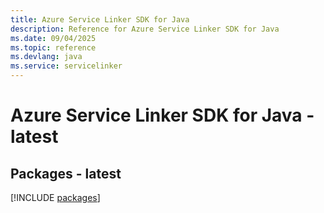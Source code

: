```yaml
---
title: Azure Service Linker SDK for Java
description: Reference for Azure Service Linker SDK for Java
ms.date: 09/04/2025
ms.topic: reference
ms.devlang: java
ms.service: servicelinker
---
```

# Azure Service Linker SDK for Java - latest
## Packages - latest
[!INCLUDE [packages](service-linker-index.md)]